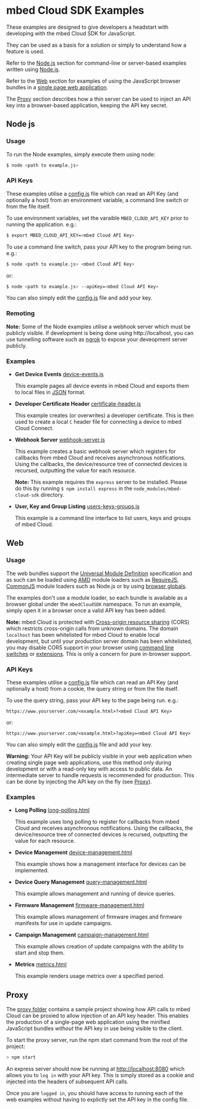 # mbed Cloud SDK Examples

These examples are designed to give developers a headstart with developing with the mbed Cloud SDK for JavaScript.

They can be used as a basis for a solution or simply to understand how a feature is used.

Refer to the [Node.js](#node-js) section for command-line or server-based examples written using [Node.js](https://nodejs.org).

Refer to the [Web](#web) section for examples of using the JavaScript browser bundles in a [single page web application](https://en.wikipedia.org/wiki/Single-page_application).

The [Proxy](#proxy) section describes how a thin server can be used to inject an API key into a browser-based application, keeping the API key secret.

## Node js

### Usage

To run the Node examples, simply execute them using node:

```bash
$ node <path to example.js>
```

### API Keys

These examples utilise a [config.js](node/config.js) file which can read an API Key (and optionally a host) from an environment variable, a command line switch or from the file itself.

To use environment variables, set the varaible `MBED_CLOUD_API_KEY` prior to running the application. e.g.:

```bash
$ export MBED_CLOUD_API_KEY=<mbed Cloud API Key>
```

To use a command line switch, pass your API key to the program being run. e.g.:

```bash
$ node <path to example.js> <mbed Cloud API Key>
```

or:

```bash
$ node <path to example.js> --apiKey=<mbed Cloud API Key>
```

You can also simply edit the [config.js](node/config.js) file and add your key.

### Remoting

__Note:__ Some of the Node examples utilise a webhook server which must be publicly visible. If development is being done using http://localhost, you can use tunnelling software such as [ngrok](https://ngrok.com/) to expose your deveopment server publicly.

### Examples

* __Get Device Events__ [device-events.js](node/device-events.js)

  This example pages all device events in mbed Cloud and exports them to local files in [JSON](http://www.json.org/) format.

* __Developer Certificate Header__ [certificate-header.js](node/certificate-header.js)

  This example creates (or overwrites) a developer certificate.
  This is then used to create a local `C` header file for connecting a device to mbed Cloud Connect.

* __Webhook Server__ [webhook-server.js](node/webhook-server.js)

  This example creates a basic webhook server which registers for callbacks from mbed Cloud and receives asynchronous notifications.
  Using the callbacks, the device/resource tree of connected devices is recursed, outputting the value for each resource.

  __Note:__ This example requires the `express` server to be installed. Please do this by running `$ npm install express` in the `node_modules/mbed-cloud-sdk` directory.

* __User, Key and Group Listing__ [users-keys-groups.js](node/users-keys-groups.js)

  This example is a command line interface to list users, keys and groups of mbed Cloud.

## Web

### Usage

The web bundles support the [Universal Module Definition](https://github.com/umdjs/umd) specification and as such can be loaded using [AMD](https://en.wikipedia.org/wiki/Asynchronous_module_definition) module loaders such as [RequireJS](http://requirejs.org/), [CommonJS](https://en.wikipedia.org/wiki/CommonJS) module loaders such as Node.js or by using [browser globals](http://vanilla-js.com/).

The examples don't use a module loader, so each bundle is available as a browser global under the `mbedCloudSDK` namespace. To run an example, simply open it in a browser once a valid API key has been added.

__Note:__ mbed Cloud is protected with [Cross-origin resource sharing](https://en.wikipedia.org/wiki/Cross-origin_resource_sharing) (CORS) which restricts cross-origin calls from unknown domains. The domain `localhost` has been whitelisted for mbed Cloud to enable local development, but until your production server domain has been whitelisted, you may disable CORS support in your browser using [command line switches](http://www.thegeekstuff.com/2016/09/disable-same-origin-policy/) or [extensions](https://chrome.google.com/webstore/detail/allow-control-allow-origi/nlfbmbojpeacfghkpbjhddihlkkiljbi). This is only a concern for pure in-browser support.

### API Keys

These examples utilise a [config.js](web/config.js) file which can read an API Key (and optionally a host) from a cookie, the query string or from the file itself.

To use the query string, pass your API key to the page being run. e.g.:

```
https://www.yourserver.com/<example.html>?<mbed Cloud API Key>
```

or:

```
https://www.yourserver.com/<example.html>?apiKey=<mbed Cloud API Key>
```

You can also simply edit the [config.js](web/config.js) file and add your key.

__Warning:__ Your API Key will be publicly visible in your web application when creating single page web applications, use this method only during development or with a read-only key with access to public data. An intermediate server to handle requests is recommended for production. This can be done by injecting the API key on the fly (see [Proxy](#proxy)).

### Examples

* __Long Polling__ [long-polling.html](web/long-polling.html)

  This example uses long polling to register for callbacks from mbed Cloud and receives asynchronous notifications.
  Using the callbacks, the device/resource tree of connected devices is recursed, outputting the value for each resource.

* __Device Management__ [device-management.html](web/device-management.html)

  This example shows how a management interface for devices can be implemented.

* __Device Query Management__ [query-management.html](web/query-management.html)

  This example allows management and running of device queries.

* __Firmware Management__ [firmware-management.html](web/firmware-management.html)

  This example allows management of firmware images and firmware manifests for use in update campaigns.

* __Campaign Management__ [campaign-management.html](web/campaign-management.html)

  This example allows creation of update campaigns with the ability to start and stop them.

* __Metrics__ [metrics.html](web/metrics.html)

  This example renders usage metrics over a specified period.

## Proxy

The [proxy folder](proxy/) contains a sample project showing how API calls to mbed Cloud can be proxied to allow injection of an API key header. This enables the production of a single-page web application using the minified JavaScript bundles _without_ the API key in use being visible to the client.

To start the proxy server, run the npm start command from the root of the project:

```bash
> npm start
```

An express server should now be running at [http://localhost:8080](http://localhost:8080) which allows you to `log in` with your API key. This is simply stored as a cookie and injected into the headers of subsequent API calls.

Once you are `logged in`, you should have access to running each of the web examples without having to explictly set the API key in the config file.

